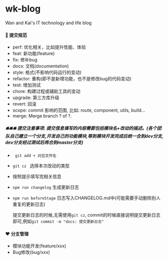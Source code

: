 ﻿# wk-blog
Wan and Kai's IT technology and life blog


#### 🤝 提交规范
* perf: 优化相关，比如提升性能、体验
* feat: 新功能(feature)
* fix: 修补bug
* docs: 文档(documentation)
* style: 格式(不影响代码运行的变动)
* refactor: 重构(即不是新增功能，也不是修改bug的代码变动)
* test: 增加测试
* chore: 构建过程或辅助工具的变动
* upgrade: 第三方库升级
* revert: 回滚
* scope: commit 影响的范围, 比如: route, component, utils, build...
* merge: Merge branch ? of ?.

##### 🛎🛎🛎 提交注意事项: 提交信息填写的内容需要包括模块名+改动的描述。(各个团队自己建立一个分支,开发自己的功能模块,等到模块开发完成后统一合到dev分支, dev分支经过测试后再合到master分支)
- ```  git add + 对应文件名  ```
- ``` git cz  ``` 选择本次改动的类型
- 按照提示填写完相关信息
- ``` npm run changelog ``` 生成更新日志
- ``` npm run beforeStage ``` 日志写入CHANGELOG.md中(可能需要手动删除别人重复的更新日志)
  
  提交更新日志的时候,无需使用``` git cz ```, commit的时候直接说明提交更新日志即可,例如``` git commit -m "docs: 提交更新日志"  ```


#### ❤️ 分支管理
- 模块功能开发(feature/xxx)
- Bug修改(bug/xxx)